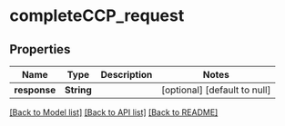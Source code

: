 # completeCCP_request
## Properties

| Name | Type | Description | Notes |
|------------ | ------------- | ------------- | -------------|
| **response** | **String** |  | [optional] [default to null] |

[[Back to Model list]](../README.md#documentation-for-models) [[Back to API list]](../README.md#documentation-for-api-endpoints) [[Back to README]](../README.md)

